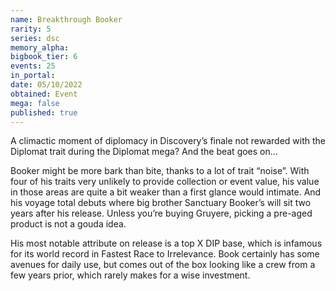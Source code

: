 ```yaml
---
name: Breakthrough Booker
rarity: 5
series: dsc
memory_alpha:
bigbook_tier: 6
events: 25
in_portal:
date: 05/10/2022
obtained: Event
mega: false
published: true
---
```


A climactic moment of diplomacy in Discovery’s finale not rewarded with the Diplomat trait during the Diplomat mega? And the beat goes on…

Booker might be more bark than bite, thanks to a lot of trait “noise”. With four of his traits very unlikely to provide collection or event value, his value in those areas are quite a bit weaker than a first glance would intimate. And his voyage total debuts where big brother Sanctuary Booker’s will sit two years after his release. Unless you’re buying Gruyere, picking a pre-aged product is not a gouda idea.

His most notable attribute on release is a top X DIP base, which is infamous for its world record in Fastest Race to Irrelevance. Book certainly has some avenues for daily use, but comes out of the box looking like a crew from a few years prior, which rarely makes for a wise investment.
